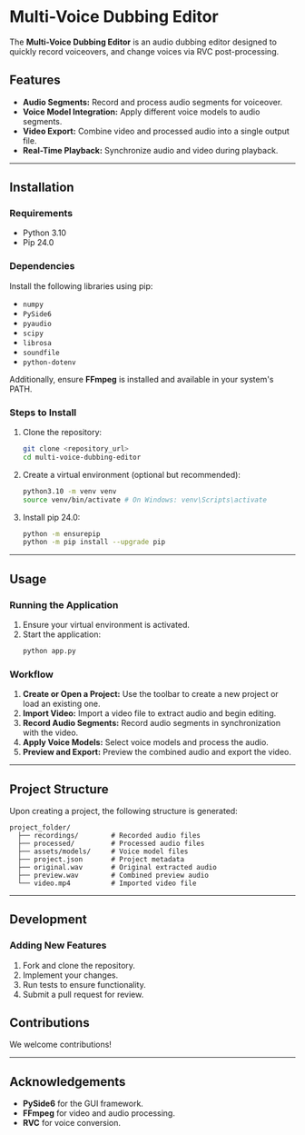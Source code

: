 # Multi-Voice Dubbing Editor

The **Multi-Voice Dubbing Editor** is an audio dubbing editor designed to quickly record voiceovers, and change voices via RVC post-processing.

## Features

- **Audio Segments:** Record and process audio segments for voiceover.
- **Voice Model Integration:** Apply different voice models to audio segments.
- **Video Export:** Combine video and processed audio into a single output file.
- **Real-Time Playback:** Synchronize audio and video during playback.

---

## Installation

### Requirements

- Python 3.10
- Pip 24.0

### Dependencies

Install the following libraries using pip:

- `numpy`
- `PySide6`
- `pyaudio`
- `scipy`
- `librosa`
- `soundfile`
- `python-dotenv`

Additionally, ensure **FFmpeg** is installed and available in your system's PATH.

### Steps to Install

1. Clone the repository:

   ```bash
   git clone <repository_url>
   cd multi-voice-dubbing-editor
   ```

2. Create a virtual environment (optional but recommended):

   ```bash
   python3.10 -m venv venv
   source venv/bin/activate # On Windows: venv\Scripts\activate
   ```

3. Install pip 24.0:

   ```bash
   python -m ensurepip
   python -m pip install --upgrade pip
   ```
---

## Usage

### Running the Application

1. Ensure your virtual environment is activated.
2. Start the application:
   ```bash
   python app.py
   ```

### Workflow

1. **Create or Open a Project:** Use the toolbar to create a new project or load an existing one.
2. **Import Video:** Import a video file to extract audio and begin editing.
3. **Record Audio Segments:** Record audio segments in synchronization with the video.
4. **Apply Voice Models:** Select voice models and process the audio.
5. **Preview and Export:** Preview the combined audio and export the video.

---

## Project Structure

Upon creating a project, the following structure is generated:

```
project_folder/
  ├── recordings/        # Recorded audio files
  ├── processed/         # Processed audio files
  ├── assets/models/     # Voice model files
  ├── project.json       # Project metadata
  ├── original.wav       # Original extracted audio
  ├── preview.wav        # Combined preview audio
  └── video.mp4          # Imported video file
```

---

## Development

### Adding New Features

1. Fork and clone the repository.
2. Implement your changes.
3. Run tests to ensure functionality.
4. Submit a pull request for review.


## Contributions

We welcome contributions!

---

## Acknowledgements

- **PySide6** for the GUI framework.
- **FFmpeg** for video and audio processing.
- **RVC** for voice conversion.
